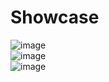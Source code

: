 # Showcase
![image](https://user-images.githubusercontent.com/67810247/112515539-58250800-8d64-11eb-96bd-bd6a4cba1d08.png)   
![image](https://user-images.githubusercontent.com/67810247/112515581-5fe4ac80-8d64-11eb-9861-366427336d3d.png)   
![image](https://user-images.githubusercontent.com/67810247/112515599-65da8d80-8d64-11eb-83b2-1a2782df9be5.png)   
